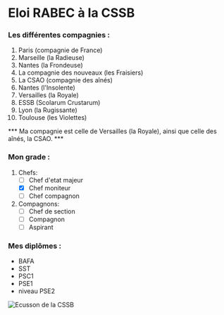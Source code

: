 # Eloi RABEC à la CSSB
### Les différentes compagnies :
1. Paris (compagnie de France)
2. Marseille (la Radieuse)
3. Nantes (la Frondeuse)
4. La compagnie des nouveaux (les Fraisiers)
5. La CSAO (compagnie des aînés)
6. Nantes (l'Insolente)
7. Versailles (la Royale)
8. ESSB (Scolarum Crustarum)
9. Lyon (la Rugissante)
10. Toulouse (les Violettes)

*** Ma compagnie est celle de Versailles (la Royale), ainsi que celle des aînés, la CSAO. ***
### Mon grade :
1. Chefs:
    - [ ] Chef d'etat majeur
    - [x] Chef moniteur
    - [ ] Chef compagnon
2. Compagnons:
    - [ ] Chef de section
    - [ ] Compagnon
    - [ ] Aspirant

### Mes diplômes :
* BAFA
* SST
* PSC1
* PSE1
* niveau PSE2

![Ecusson de la CSSB](https://cssb.fr/wp-content/uploads/2019/02/logo_cssb_500x709-212x300.png)
